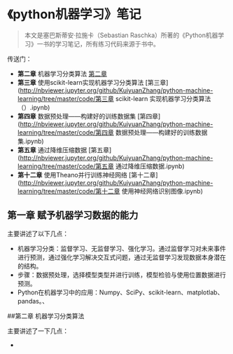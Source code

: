 # 《python机器学习》笔记

> 本文是塞巴斯蒂安·拉施卡（Sebastian Raschka）所著的《Python机器学习》一书的学习笔记，所有练习代码来源于书中。



传送门：

+ __第二章__  机器学习分类算法  [第二章](http://nbviewer.jupyter.org/github/KuiyuanZhang/python-machine-learning/tree/master/code/第二章、机器学习分类算法（感知器、适应性线性神经元）.ipynb)
+ __第三章__   使用scikit-learn实现机器学习分类算法  [第三章](http://nbviewer.jupyter.org/github/KuiyuanZhang/python-machine-learning/tree/master/code/第三章  scikit-learn 实现机器学习分类算法（）.ipynb)
+ __第四章__    数据预处理——构建好的训练数据集   [第四章](http://nbviewer.jupyter.org/github/KuiyuanZhang/python-machine-learning/tree/master/code/第四章  数据预处理——构建好的训练数据集.ipynb)
+ __第五章__    通过降维压缩数据   [第五章](http://nbviewer.jupyter.org/github/KuiyuanZhang/python-machine-learning/tree/master/code/第五章    通过降维压缩数据.ipynb)
+ __第十二章__  使用Theano并行训练神经网络    [第十二章](http://nbviewer.jupyter.org/github/KuiyuanZhang/python-machine-learning/tree/master/code/第十二章  使用神经网络识别图像.ipynb)





## 第一章  赋予机器学习数据的能力

主要讲述了以下几点：

* 机器学习分类：监督学习、无监督学习、强化学习。通过监督学习对未来事件进行预测，通过强化学习解决交互式问题，通过无监督学习发现数据本身潜在的结构。
* 步骤：数据预处理，选择模型类型并进行训练，模型检验与使用位置数据进行预测。
* Python在机器学习中的应用：Numpy、SciPy、scikit-learn、matplotlab、pandas。、



##第二章  机器学习分类算法

主要讲述了一下几点：

* ​